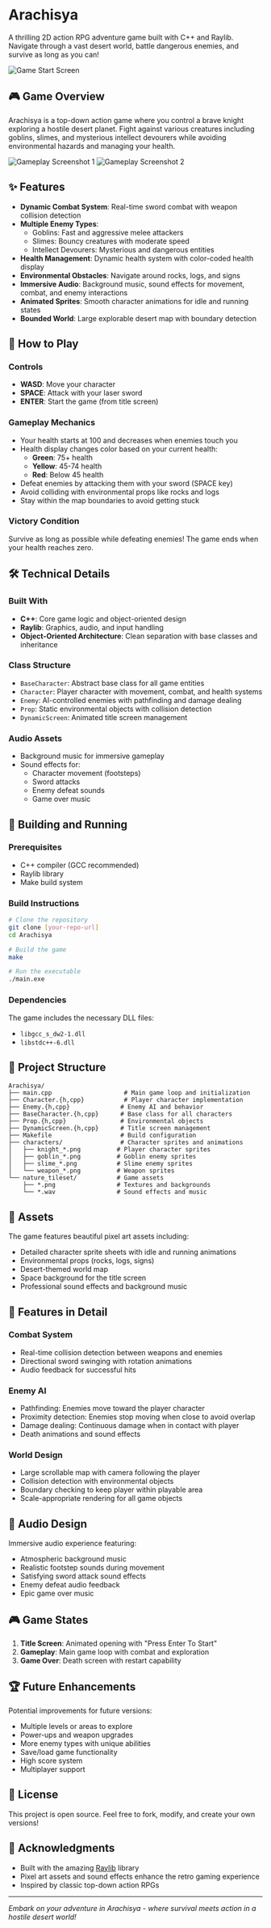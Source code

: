 # Arachisya

A thrilling 2D action RPG adventure game built with C++ and Raylib. Navigate through a vast desert world, battle dangerous enemies, and survive as long as you can!

![Game Start Screen](./screenshots/start_screen.png)

## 🎮 Game Overview

Arachisya is a top-down action game where you control a brave knight exploring a hostile desert planet. Fight against various creatures including goblins, slimes, and mysterious intellect devourers while avoiding environmental hazards and managing your health.

![Gameplay Screenshot 1](./screenshots/gameplay_1.png)
![Gameplay Screenshot 2](./screenshots/gameplay_2.png)

## ✨ Features

- **Dynamic Combat System**: Real-time sword combat with weapon collision detection
- **Multiple Enemy Types**: 
  - Goblins: Fast and aggressive melee attackers
  - Slimes: Bouncy creatures with moderate speed
  - Intellect Devourers: Mysterious and dangerous entities
- **Health Management**: Dynamic health system with color-coded health display
- **Environmental Obstacles**: Navigate around rocks, logs, and signs
- **Immersive Audio**: Background music, sound effects for movement, combat, and enemy interactions
- **Animated Sprites**: Smooth character animations for idle and running states
- **Bounded World**: Large explorable desert map with boundary detection

## 🎯 How to Play

### Controls
- **WASD**: Move your character
- **SPACE**: Attack with your laser sword
- **ENTER**: Start the game (from title screen)

### Gameplay Mechanics
- Your health starts at 100 and decreases when enemies touch you
- Health display changes color based on your current health:
  - **Green**: 75+ health
  - **Yellow**: 45-74 health  
  - **Red**: Below 45 health
- Defeat enemies by attacking them with your sword (SPACE key)
- Avoid colliding with environmental props like rocks and logs
- Stay within the map boundaries to avoid getting stuck

### Victory Condition
Survive as long as possible while defeating enemies! The game ends when your health reaches zero.

## 🛠️ Technical Details

### Built With
- **C++**: Core game logic and object-oriented design
- **Raylib**: Graphics, audio, and input handling
- **Object-Oriented Architecture**: Clean separation with base classes and inheritance

### Class Structure
- `BaseCharacter`: Abstract base class for all game entities
- `Character`: Player character with movement, combat, and health systems
- `Enemy`: AI-controlled enemies with pathfinding and damage dealing
- `Prop`: Static environmental objects with collision detection
- `DynamicScreen`: Animated title screen management

### Audio Assets
- Background music for immersive gameplay
- Sound effects for:
  - Character movement (footsteps)
  - Sword attacks
  - Enemy defeat sounds
  - Game over music

## 🚀 Building and Running

### Prerequisites
- C++ compiler (GCC recommended)
- Raylib library
- Make build system

### Build Instructions
```bash
# Clone the repository
git clone [your-repo-url]
cd Arachisya

# Build the game
make

# Run the executable
./main.exe
```

### Dependencies
The game includes the necessary DLL files:
- `libgcc_s_dw2-1.dll`
- `libstdc++-6.dll`

## 📁 Project Structure

```
Arachisya/
├── main.cpp                    # Main game loop and initialization
├── Character.{h,cpp}           # Player character implementation
├── Enemy.{h,cpp}              # Enemy AI and behavior
├── BaseCharacter.{h,cpp}      # Base class for all characters
├── Prop.{h,cpp}               # Environmental objects
├── DynamicScreen.{h,cpp}      # Title screen management
├── Makefile                   # Build configuration
├── characters/                # Character sprites and animations
│   ├── knight_*.png          # Player character sprites
│   ├── goblin_*.png          # Goblin enemy sprites
│   ├── slime_*.png           # Slime enemy sprites
│   └── weapon_*.png          # Weapon sprites
└── nature_tileset/           # Game assets
    ├── *.png                 # Textures and backgrounds
    └── *.wav                 # Sound effects and music
```

## 🎨 Assets

The game features beautiful pixel art assets including:
- Detailed character sprite sheets with idle and running animations
- Environmental props (rocks, logs, signs)
- Desert-themed world map
- Space background for the title screen
- Professional sound effects and background music

## 🔧 Features in Detail

### Combat System
- Real-time collision detection between weapons and enemies
- Directional sword swinging with rotation animations
- Audio feedback for successful hits

### Enemy AI
- Pathfinding: Enemies move toward the player character
- Proximity detection: Enemies stop moving when close to avoid overlap
- Damage dealing: Continuous damage when in contact with player
- Death animations and sound effects

### World Design
- Large scrollable map with camera following the player
- Collision detection with environmental objects
- Boundary checking to keep player within playable area
- Scale-appropriate rendering for all game objects

## 🎵 Audio Design

Immersive audio experience featuring:
- Atmospheric background music
- Realistic footstep sounds during movement
- Satisfying sword attack sound effects
- Enemy defeat audio feedback
- Epic game over music

## 🎮 Game States

1. **Title Screen**: Animated opening with "Press Enter To Start"
2. **Gameplay**: Main game loop with combat and exploration
3. **Game Over**: Death screen with restart capability

## 🏆 Future Enhancements

Potential improvements for future versions:
- Multiple levels or areas to explore
- Power-ups and weapon upgrades
- More enemy types with unique abilities
- Save/load game functionality
- High score system
- Multiplayer support

## 📄 License

This project is open source. Feel free to fork, modify, and create your own versions!

## 🙏 Acknowledgments

- Built with the amazing [Raylib](https://www.raylib.com/) library
- Pixel art assets and sound effects enhance the retro gaming experience
- Inspired by classic top-down action RPGs

---

*Embark on your adventure in Arachisya - where survival meets action in a hostile desert world!*
